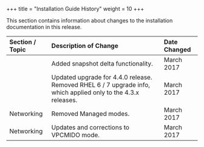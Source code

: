 +++
title = "Installation Guide History"
weight = 10
+++

This section contains information about changes to the installation documentation in this release.

| Section / Topic | Description of Change | Date Changed | 
|  :---- |  :---- |  :---- | 
|  | Added snapshot delta functionality. | March 2017 | 
|  | Updated upgrade for 4.4.0 release. Removed RHEL 6 / 7 upgrade info, which applied only to the 4.3.x releases. | March 2017 | 
| Networking | Removed Managed modes. | March 2017 | 
| Networking | Updates and corrections to VPCMIDO mode. | March 2017 | 



